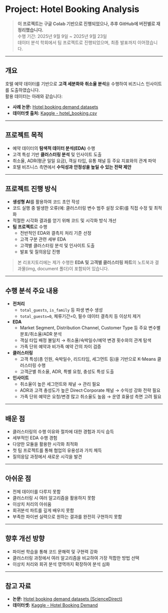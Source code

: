 # Project: Hotel Booking Analysis

> **이 프로젝트는 구글 Colab 기반으로 진행되었으나, 추후 GitHub에 버전별로 재정리했습니다.**  
> 수행 기간: 2025년 9월 9일 ~ 2025년 9월 23일  
> 데이터 분석 학회에서 팀 프로젝트로 진행되었으며, 최종 발표까지 이어졌습니다.  

---

## 개요
호텔 예약 데이터를 기반으로 **고객 세분화와 취소율 분석**을 수행하여 비즈니스 인사이트를 도출하였습니다.  
활용 데이터는 아래와 같습니다:

- **사례 논문:** [Hotel booking demand datasets](https://www.sciencedirect.com/science/article/pii/S2352340918315191)  
- **데이터셋 출처:** [Kaggle - hotel_booking.csv](https://www.kaggle.com/datasets/mojtaba142/hotel-booking/data?select=hotel_booking.csv)

---

## 프로젝트 목적
- 예약 데이터의 **탐색적 데이터 분석(EDA)** 수행  
- 고객 특성 기반 **클러스터링 분석** 및 인사이트 도출  
- 취소율, ADR(평균 일일 요금), 객실 타입, 유통 채널 등 주요 지표와의 관계 파악  
- 호텔 비즈니스 측면에서 **수익성과 안정성을 높일 수 있는 전략 제안**

---

## 프로젝트 진행 방식
- **생성형 AI**를 활용하여 코드 초안 작성  
- 코드 실행 중 발생한 오류(예: 클러스터링 변수 범주 설정 오류)를 직접 수정 및 최적화  
- 적절한 시각화 결과를 얻기 위해 코드 및 시각화 방식 개선  
- **팀 프로젝트**로 수행  
  - 전반적인 EDA와 결측치 처리 기준 선정  
  - 고객 구분 관련 세부 EDA  
  - 고객별 클러스터링 분석 및 인사이트 도출  
  - 발표 및 질의응답 진행  

> 본 리포지토리에는 제가 수행한 **EDA 및 고객별 클러스터링 파트**의 노트북과 결과물(img, document 폴더)이 포함되어 있습니다.  

---



## 수행 분석 주요 내용
- **전처리**
  - `total_guests`, `is_family` 등 파생 변수 생성
  - `total_guests=0`, 체류기간=0, 필수 데이터 결측치 등 이상치 제거  
- **EDA**
  - Market Segment, Distribution Channel, Customer Type 등 주요 변수별 분포/취소율/ADR 분석  
  - 객실 타입 배정 불일치 → 취소율/숙박일수/예약 변경 횟수와의 관계 탐색  
  - 가족 단위 예약과 비가족 예약 간의 차이 검증  
- **클러스터링**
  - 고객 특성(총 인원, 숙박일수, 리드타임, 세그먼트 등)을 기반으로 K-Means 클러스터링 수행  
  - 고객군별 취소율, ADR, 특별 요청, 충성도 특성 도출  
- **인사이트**
  - 취소율이 높은 세그먼트와 채널 → 관리 필요  
  - ADR과 고객 충성도가 높은 Direct·Corporate 채널 → 수익성 강화 전략 필요  
  - 가족 단위 예약은 요청/변경 많고 취소율도 높음 → 운영 효율성 측면 고려 필요  

---

## 배운 점
- 클러스터링의 수행 이유와 절차에 대한 경험과 지식 습득  
- 세부적인 EDA 수행 경험  
- 다양한 모듈을 활용한 시각화 최적화  
- 첫 팀 프로젝트를 통해 협업의 유용성과 가치 체득  
- 질의응답 과정에서 새로운 시각을 발견  

---

## 아쉬운 점
- 전체 데이터를 다루지 못함  
- 클러스터링 시 여러 알고리즘을 활용하지 못함  
- 이상치 처리의 아쉬움  
- 회귀분석 파트를 깊게 배우지 못함  
- 부족한 파이썬 실력으로 원하는 결과를 완전히 구현하지 못함  

---

## 향후 개선 방향
- 파이썬 학습을 통해 코드 문해력 및 구현력 강화  
- 클러스터링 과정에서 여러 알고리즘을 비교하여 가장 적합한 방법 선택  
- 이상치 처리와 회귀 분석 영역까지 확장하여 분석 심화  

---

## 참고 자료
- **논문:** [Hotel booking demand datasets (ScienceDirect)](https://www.sciencedirect.com/science/article/pii/S2352340918315191)  
- **데이터셋:** [Kaggle - Hotel Booking Demand](https://www.kaggle.com/datasets/mojtaba142/hotel-booking/data?select=hotel_booking.csv)

